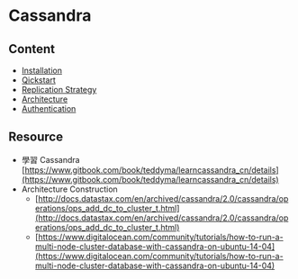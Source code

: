 # Cassandra


## Content

* [Installation](cassandra_installation.md)
* [Qickstart](quickstart.md)
* [Replication Strategy](cassandra_data_replication.md)
* [Architecture](architecture.md)
* [Authentication](cassendra_authentication.md)

## Resource

* 學習 Cassandra  [https://www.gitbook.com/book/teddyma/learncassandra_cn/details](https://www.gitbook.com/book/teddyma/learncassandra_cn/details)
* Architecture Construction
    * [http://docs.datastax.com/en/archived/cassandra/2.0/cassandra/operations/ops_add_dc_to_cluster_t.html](http://docs.datastax.com/en/archived/cassandra/2.0/cassandra/operations/ops_add_dc_to_cluster_t.html)
    * [https://www.digitalocean.com/community/tutorials/how-to-run-a-multi-node-cluster-database-with-cassandra-on-ubuntu-14-04](https://www.digitalocean.com/community/tutorials/how-to-run-a-multi-node-cluster-database-with-cassandra-on-ubuntu-14-04)



